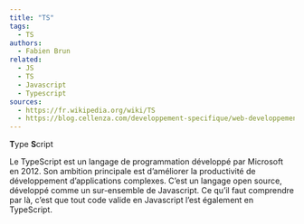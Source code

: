 ```yaml
---
title: "TS"
tags:
  - TS
authors:
  - Fabien Brun
related:
  - JS
  - TS
  - Javascript
  - Typescript
sources:
  - https://fr.wikipedia.org/wiki/TS
  - https://blog.cellenza.com/developpement-specifique/web-developpement-specifique/introduction-a-typescript/
---
```


**T**ype **S**cript

Le TypeScript est un langage de programmation développé par Microsoft en 2012. Son ambition principale est d’améliorer la productivité de développement d’applications complexes.
C’est un langage open source, développé comme un sur-ensemble de Javascript. Ce qu’il faut comprendre par là, c’est que tout code valide en Javascript l’est également en TypeScript.

